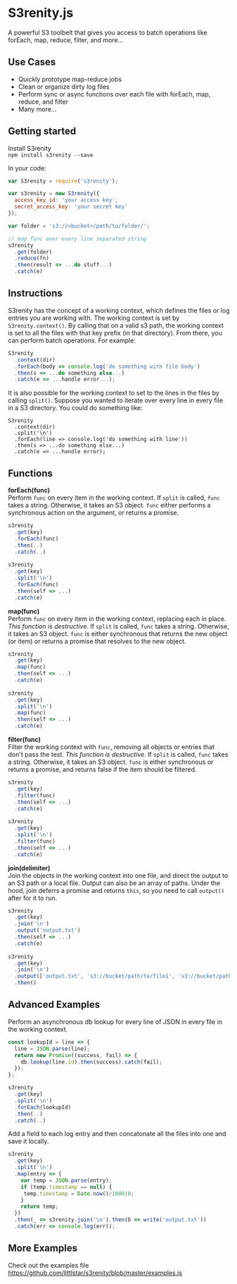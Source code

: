 # S3renity.js
A powerful S3 toolbelt that gives you access to batch operations like forEach, map, reduce, filter, and more...

## Use Cases
- Quickly prototype map-reduce jobs
- Clean or organize dirty log files
- Perform sync or async functions over each file with forEach, map, reduce, and filter
- Many more...

## Getting started
Install S3renity  
```npm install s3renity --save```

In your code:
```javascript
var S3renity = require('s3renity');

var s3renity = new S3renity({
  access_key_id: 'your access key',
  secret_access_key: 'your secret key'
});

var folder = 's3://<bucket>/path/to/folder/';

// map func over every line separated string
s3renity
  .get(folder)
  .reduce(fn)
  .then(result => ...do stuff...)
  .catch(e)
```

## Instructions
S3renity has the concept of a working context, which defines the files or log entries you are working with.  The working context is set by ```S3renity.context()```.  By calling that on a valid s3 path, the working context is set to all the files with that key prefix (in that directory).  From there, you can perform batch operations.  For example:  
```javascript
S3renity
  .context(dir)
  .forEach(body => console.log('do something with file body')
  .then(s => ...do something else...)
  .catch(e => ...handle error...);
```

It is also possible for the working context to set to the lines in the files by calling ```split()```.  Suppose you wanted to iterate over every line in every file in a S3 directory.  You could do something like:  
```javascrpit
S3renity
  .context(dir)
  .split('\n')
  .forEach(line => console.log('do something with line'))
  .then(s => ...do something else...)
  .catch(e => ...handle error);
```

## Functions

**forEach(func)**  
Perform ```func``` on every item in the working context.  If ```split``` is called, ```func``` takes a string.  Otherwise, it takes an S3 object.  ```func``` either performs a synchronous action on the argument, or returns a promise.
```javascript
s3renity
  .get(key)
  .forEach(func)
  .then(..)
  .catch(..)
  
s3renity
  .get(key)
  .split('\n')
  .forEach(func)
  .then(self => ...)
  .catch(e)
```

**map(func)**  
Perform ```func``` on every item in the working context, replacing each in place.  *This function is destructive*.  If ```split``` is called, ```func``` takes a string.  Otherwise, it takes an S3 object.  ```func``` is either synchronous that returns the new object (or item) or returns a promise that resolves to the new object.
```javascript
s3renity
  .get(key)
  .map(func)
  .then(self => ...)
  .catch(e)
  
s3renity
  .get(key)
  .split('\n')
  .map(func)
  .then(self => ...)
  .catch(e)
```

**filter(func)**  
Filter the working context with ```func```, removing all objects or entries that don't pass the test.  *This function is destructive*.  If ```split``` is called, ```func``` takes a string.  Otherwise, it takes an S3 object.  ```func``` is either synchronous or returns a promise, and returns false if the item should be filtered.
```javascript
s3renity
  .get(key)
  .filter(func)
  .then(self => ...)
  .catch(e)
  
s3renity
  .get(key)
  .split('\n')
  .filter(func)
  .then(self => ...)
  .catch(e)
```

**join(delimiter)**  
Join the objects in the working context into one file, and direct the output to an S3 path or a local file.  Output can also be an array of paths.  Under the hood, join deferrs a promise and returns ```this```, so you need to call ```output()``` after for it to run.
```javascript
s3renity
  .get(key)
  .join('\n')
  .output('output.txt')
  .then(self => ...)
  .catch(e)
  
s3renity
  .get(key)
  .join('\n')
  .output(['output.txt', 's3://bucket/path/to/file1', 's3://bucket/path/to/file2'])
  .then()
```

## Advanced Examples
Perform an asynchronous db lookup for every line of JSON in every file in the working context.
```javascript
const lookupId = line => {
  line = JSON.parse(line);
  return new Promise((success, fail) => {
    db.lookup(line.id).then(success).catch(fail);
  });
};

s3renity
  .get(key)
  .split('\n')
  .forEach(lookupId)
  .then(..)
  .catch(..)
```

Add a field to each log entry and then concatonate all the files into one and save it locally.
```javascript
s3renity
  .get(key)
  .split('\n')
  .map(entry => {
    var temp = JSON.parse(entry);
    if (temp.timestamp == null) {
     temp.timestamp = Date.now()/1000|0;
    }
    return temp; 
  })
  .then(_ => s3renity.join('\n').then(b => write('output.txt'))
  .catch(err => console.log(err));
```

## More Examples
Check out the examples file https://github.com/littlstar/s3renity/blob/master/examples.js
